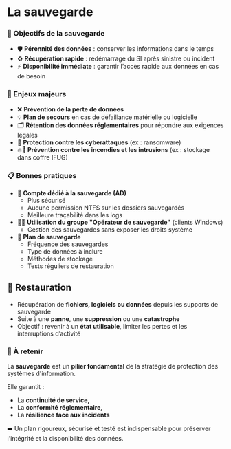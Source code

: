 # La sauvegarde

### **🎯 Objectifs de la sauvegarde**

- 🛡️ **Pérennité des données** : conserver les informations dans le temps
- ♻️ **Récupération rapide** : redémarrage du SI après sinistre ou incident
- ⚡ **Disponibilité immédiate** : garantir l’accès rapide aux données en cas de besoin

### **📌 Enjeux majeurs**

- ❌ **Prévention de la perte de données**
- 💡 **Plan de secours** en cas de défaillance matérielle ou logicielle
- 🗂️ **Rétention des données réglementaires** pour répondre aux exigences légales
- 🛑 **Protection contre les cyberattaques** (ex : ransomware)
- 🔥🔐 **Prévention contre les incendies et les intrusions** (ex : stockage dans coffre IFUG)


### **📋 Bonnes pratiques**

- 👤 **Compte dédié à la sauvegarde (AD)**
  - Plus sécurisé
  - Aucune permission NTFS sur les dossiers sauvegardés
  - Meilleure traçabilité dans les logs
- 🧑‍💻 **Utilisation du groupe "Opérateur de sauvegarde"** (clients Windows)
  - Gestion des sauvegardes sans exposer les droits système
- 📝 **Plan de sauvegarde**
  - Fréquence des sauvegardes
  - Type de données à inclure
  - Méthodes de stockage
  - Tests réguliers de restauration



## **🔄 Restauration**

- Récupération de **fichiers, logiciels ou données** depuis les supports de sauvegarde
- Suite à une **panne**, une **suppression** ou une **catastrophe**
- Objectif : revenir à un **état utilisable**, limiter les pertes et les interruptions d’activité

### **🧠 À retenir**

La **sauvegarde** est un **pilier fondamental** de la stratégie de protection des systèmes d'information. 

Elle garantit : 
- La **continuité de service,** 
- La **conformité réglementaire,** 
- La **résilience face aux incidents**

➡️ Un plan rigoureux, sécurisé et testé est indispensable pour préserver l'intégrité et la disponibilité des données.
